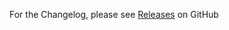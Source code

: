 For the Changelog, please see [Releases](https://github.com/waystome-systems/baseimage-docker-centos/releases) on GitHub
